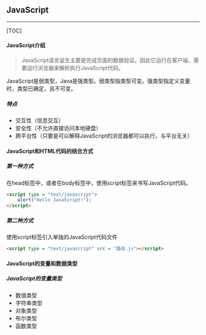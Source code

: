 ## JavaScript

---

[TOC]

#### JavaScript介绍

> JavaScript语言诞生主要是完成页面的数据验证。因此它运行在客户端，需要运行浏览器来解析执行JavaScript代码。

JavaScript是弱类型，Java是强类型。弱类型指类型可变。强类型指定义变量时，类型已确定，且不可变。

##### 特点

* 交互性（信息交互）
* 安全性（不允许直接访问本地硬盘）
* 跨平台性（只要是可以解释JavaScript的浏览器都可以执行，与平台无关）

#### JavaScript和HTML代码的结合方式

##### 第一种方式

在head标签中，或者在body标签中，使用script标签来书写JavaScript代码。

```html
<script type = "text/javascript">
    alert("Hello JavaScript!");
</script>
```

##### 第二种方式

使用script标签引入单独的JavaScript代码文件

```html
<script type = "text/javascript" src = "路径.js"></script>
```

#### JavaScript的变量和数据类型

##### JavaScript的变量类型

* 数值类型
* 字符串类型
* 对象类型
* 布尔类型
* 函数类型